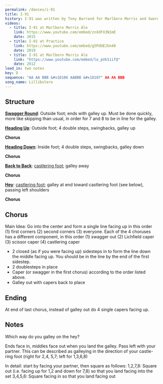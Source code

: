 ```yaml
---
permalink: /dances/i-91
title: I-91
history: I-91 was written by Tony Barrand for Marlboro Morris and Sword, and is named after the interstate than runs through Windham County.
videos:
  - title: I-91 at Marlboro Morris Ale
    link: https://www.youtube.com/embed/znXdFX3N1mE
    date: 2015
  - title: I-91 at Practice
    link: https://www.youtube.com/embed/g5PdUEJUn40
    date: 2019
  - title: I-91 at Marlboro Morris Ale
    link: "https://www.youtube.com/embed/lo_pVkIiifQ" 
    date: 2012
lead_in: two notes
key: D
sequence: "AA AA BBB &#x1D106 AABBB &#x1D107" AA AA BBB
song_name: Lillibulero
---
```


## Structure

**[Swagger Round](/figures#swagger-round)**:
Outside foot; ends with galley up.  Must be done quickly, more like skipping than usual, in order for 7 and 8 to be in line for the galley.

**[Heading Up](/figures#heading-up)**:
Outside foot; 4 double steps, swingbacks, galley up

**Chorus**

**[Heading Down](/figures#heading-down)**:
Inside foot; 4 double steps, swingbacks, galley down

**Chorus**

**[Back to Back](/figures#back-to-back)**:
[castlering foot](/figures#castlering-foot); galley away

**Chorus**

**[Hey](/figures#hey)**:
[castlering foot](/figures#castlering-foot); galley at end toward castlering foot (see below), passing left shoulders

**Chorus**

## Chorus

Main Idea: Go into the center and form a single line facing up in this order (1) first corners (2) second corners (3) everyone.  Each of the 4 choruses has a different component, in this order (1) swagger out (2) Lichfield caper (3) scissor caper (4) castlering caper

* 2 closed (as if you were facing up) sidesteps in to form the line down the middle facing up.  You should be in the line by the end of the first sidestep.
* 2 doublesteps in place
* Caper (or swagger in the first chorus) according to the order listed above.
* Galley out with capers back to place

## Ending

At end of last chorus, instead of galley out do 4 single capers facing up.

## Notes

Which way do you galley on the hey?

Ends face in, middles face out when you land the galley.  Pass left with your partner.  This can be described as galleying in the direction of your castle-ring foot (right for 2,4, 5,7; left for 1,3,6,8)

In detail: start by facing your partner, then square as follows:
1,2,7,8: Square out (i.e. facing up for 1,2 and down for 7,8) so that you land facing into the set
3,4,5,6: Square facing in so that you land facing out



